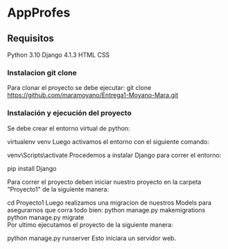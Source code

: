 # AppProfes


## Requisitos
Python 3.10
Django 4.1.3
HTML
CSS

### Instalacion git clone
Para clonar el proyecto se debe ejecutar:
git clone https://github.com/maramoyano/Entrega1-Moyano-Mara.git

### Instalación y ejecución del proyecto
Se debe crear el entorno virtual de python:

virtualenv venv
Luego activamos el entorno con el siguiente comando:

venv\Scripts\activate
Procedemos a instalar Django para correr el entorno:

pip install Django

Para correr el proyecto deben iniciar nuestro proyecto en la carpeta "Proyecto1" de la siguiente manera:

cd Proyecto1
Luego realizamos una migracion de nuestros Models para asegurarnos que corra todo bien:
python manage.py makemigrations
python manage.py migrate  
Por ultimo ejecutamos el proyecto de la siguiente manera:

python manage.py runserver
Esto iniciara un servidor web.
